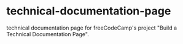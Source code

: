 # technical-documentation-page
technical documentation page for freeCodeCamp's project "Build a Technical Documentation Page".
